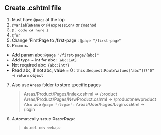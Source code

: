 ## Create .cshtml file

1. Must have `@page` at the top
2. `@variableName` or `@(expression)` or `@method`
3. `@{ code c# here }`
4. `@for`
5. Change /FirstPage to /first-page : `@page "/first-page"`
6. Params:

- Add param abc: `@page "/first-page/{abc}"`
- Add type = int for abc: `{abc:int}`
- Not required abc: `{abc:int?}`
- Read abc, if not abc, value = 0 : `this.Request.RouteValues["abc"]??"0"` => return object

7. Also use `Areas` folder to store specific pages

   > Areas/Product/Pages/Index.cshtml => /product \
   > Areas/Product/Pages/NewProduct.cshtml => /product/newproduct \
   > Also use `@page "/login"` : Areas/User/Pages/Login.cshtml => /login

8. Automatically setup RazorPage:
   > `dotnet new webapp`
